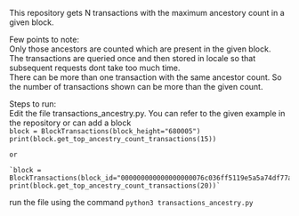 This repository gets N transactions with the maximum ancestory count in a given block.

Few points to note: <br>
Only those ancestors are counted which are present in the given block. <br>
The transactions are queried once and then stored in locale so that subsequent requests dont take too much time. <br>
There can be more than one transaction with the same ancestor count. So the number of transactions shown can be more than the given count. <br>


Steps to run: <br>
Edit the file transactions_ancestry.py. You can refer to the given example in the repository or can add a block <br>
    `block = BlockTransactions(block_height="680005")` <br>
    `print(block.get_top_ancestry_count_transactions(15))` <br>
    
    or
    
    `block = BlockTransactions(block_id="000000000000000000076c036ff5119e5a5a74df77abf64203473364509f7732")
    print(block.get_top_ancestry_count_transactions(20))`

run the file using the command `python3 transactions_ancestry.py`
